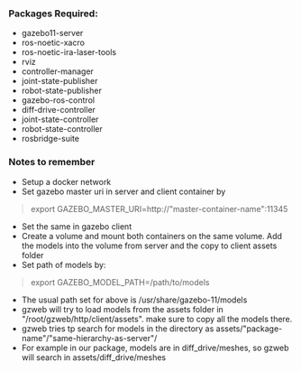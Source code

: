 ### Packages Required:

 - gazebo11-server
 - ros-noetic-xacro
 - ros-noetic-ira-laser-tools
 - rviz
 - controller-manager
 - joint-state-publisher
 - robot-state-publisher
 - gazebo-ros-control
 - diff-drive-controller
 - joint-state-controller
 - robot-state-controller
 - rosbridge-suite
 
 
 ### Notes to remember
  - Setup a docker network
  - Set gazebo master uri in server and client container by
   > export GAZEBO_MASTER_URI=http://"master-container-name":11345
  - Set the same in gazebo client
  - Create a volume and mount both containers on the same volume. Add the models into the volume from server and the copy to client assets folder
  - Set path of models by:
  > export GAZEBO_MODEL_PATH=/path/to/models
  - The usual path set for above is /usr/share/gazebo-11/models
  - gzweb will try to load models from the assets folder in "/root/gzweb/http/client/assets". make sure to copy all the models there.
  - gzweb tries tp search for models in the directory as assets/"package-name"/"same-hierarchy-as-server"/
   - For example in our package, models are in diff_drive/meshes, so gzweb will search in assets/diff_drive/meshes
